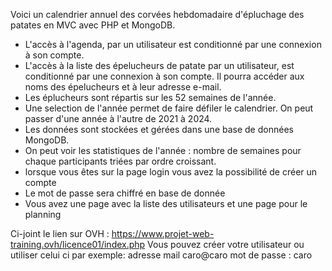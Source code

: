 Voici un calendrier annuel des corvées hebdomadaire d'épluchage des patates en MVC avec PHP et MongoDB.

- L'accès à l'agenda, par un utilisateur est conditionné par une connexion à son compte.
- L'accès à la liste des épelucheurs de patate par un utilisateur, est conditionné par une connexion à son compte. Il pourra accéder aux noms des épelucheurs et à leur adresse e-mail.
- Les éplucheurs sont répartis sur les 52 semaines de l'année.
- Une selection de l'année permet de faire défiler le calendrier. On peut passer d'une année à l'autre de 2021 à 2024.
- Les données sont stockées et gérées dans une base de données MongoDB.
- On peut voir les statistiques de l'année : nombre de semaines pour chaque participants triées par ordre croissant.
- lorsque vous êtes sur la page login vous avez la possibilité de créer un compte
- Le mot de passe sera chiffré en base de donnée 
- Vous avez une page avec la liste des utilisateurs et une page pour le planning

Ci-joint le lien sur OVH : https://www.projet-web-training.ovh/licence01/index.php
Vous pouvez créer votre utilisateur ou utiliser celui ci par exemple: adresse mail caro@caro mot de passe : caro
